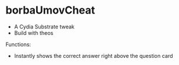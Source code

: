 # borbaUmovCheat

- A Cydia Substrate tweak
- Build with theos

Functions:
- Instantly shows the correct answer right above the question card
